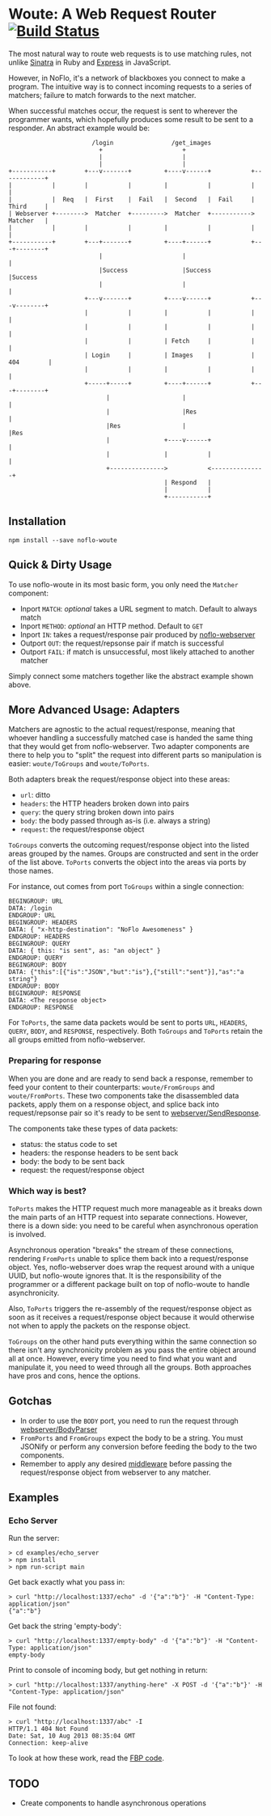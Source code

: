 # Woute: A Web Request Router [![Build Status](https://secure.travis-ci.org/kenhkan/noflo-woute.png?branch=master)](https://travis-ci.org/kenhkan/noflo-woute)

The most natural way to route web requests is to use matching rules, not
unlike [Sinatra](http://www.sinatrarb.com/) in Ruby and
[Express](http://expressjs.com/) in JavaScript.

However, in NoFlo, it's a network of blackboxes you connect to make a
program. The intuitive way is to connect incoming requests to a series
of matchers; failure to match forwards to the next matcher.

When successful matches occur, the request is sent to wherever the
programmer wants, which hopefully produces some result to be sent to a
responder. An abstract example would be:

    
                           /login                /get_images
                             +                      +
                             |                      |
                             |                      |
    +-----------+        +---v-------+         +----v------+           +------------+
    |           |        |           |         |           |           |            |
    |           |  Req   |  First    |  Fail   |  Second   |  Fail     |  Third     |
    | Webserver +-------->  Matcher  +--------->  Matcher  +----------->  Matcher   |
    |           |        |           |         |           |           |            |
    +-----------+        +---+-------+         +----+------+           +---+--------+
                             |                      |                      |
                             |Success               |Success               |Success
                             |                      |                      |
                         +---v-------+         +----v------+           +---v--------+
                         |           |         |           |           |            |
                         |           |         |           |           |            |
                         |           |         | Fetch     |           |            |
                         | Login     |         | Images    |           | 404        |
                         |           |         |           |           |            |
                         +-----+-----+         +----+------+           +---+--------+
                               |                    |                      |
                               |                    |Res                   |
                               |Res                 |                      |Res
                               |               +----v------+               |
                               |               |           |               |
                               +--------------->           <---------------+
                                               | Respond   |
                                               |           |
                                               +-----------+


## Installation

    npm install --save noflo-woute


## Quick & Dirty Usage

To use noflo-woute in its most basic form, you only need the `Matcher`
component:

* Inport `MATCH`: *optional* takes a URL segment to match. Default to
  always match
* Inport `METHOD`: *optional* an HTTP method. Default to `GET`
* Inport `IN`: takes a request/response pair produced by
  [noflo-webserver](https://github.com/noflo/noflo-webserver)
* Outport `OUT`: the request/repsonse pair if match is successful
* Outport `FAIL`: if match is unsuccessful, most likely attached to
  another matcher

Simply connect some matchers together like the abstract example shown
above.


## More Advanced Usage: Adapters

Matchers are agnostic to the actual request/response, meaning that
whoever handling a successfully matched case is handed the same thing
that they would get from noflo-webserver. Two adapter components are
there to help you to "split" the request into different parts so
manipulation is easier: `woute/ToGroups` and `woute/ToPorts`.

Both adapters break the request/response object into these areas:

* `url`: ditto
* `headers`: the HTTP headers broken down into pairs
* `query`: the query string broken down into pairs
* `body`: the body passed through as-is (i.e. always a string)
* `request`: the request/response object

`ToGroups` converts the outcoming request/response object into the
listed areas grouped by the names. Groups are constructed and sent in
the order of the list above. `ToPorts` converts the object into the
areas via ports by those names.

For instance, out comes from port `ToGroups` within a single connection:

    BEGINGROUP: URL
    DATA: /login
    ENDGROUP: URL
    BEGINGROUP: HEADERS
    DATA: { "x-http-destination": "NoFlo Awesomeness" }
    ENDGROUP: HEADERS
    BEGINGROUP: QUERY
    DATA: { this: "is sent", as: "an object" }
    ENDGROUP: QUERY
    BEGINGROUP: BODY
    DATA: {"this":[{"is":"JSON","but":"is"},{"still":"sent"}],"as":"a string"}
    ENDGROUP: BODY
    BEGINGROUP: RESPONSE
    DATA: <The response object>
    ENDGROUP: RESPONSE

For `ToPorts`, the same data packets would be sent to ports `URL`,
`HEADERS`, `QUERY`, `BODY`, and `RESPONSE`, respectively. Both
`ToGroups` and `ToPorts` retain the all groups emitted from
noflo-webserver.

### Preparing for response

When you are done and are ready to send back a response, remember to
feed your content to their counterparts: `woute/FromGroups` and
`woute/FromPorts`. These two components take the disassembled data
packets, apply them on a response object, and splice back into
request/repsonse pair so it's ready to be sent to
[webserver/SendResponse](https://github.com/noflo/noflo-webserver/blob/master/components/SendResponse.coffee).

The components take these types of data packets:

* status: the status code to set
* headers: the response headers to be sent back
* body: the body to be sent back
* request: the request/response object

### Which way is best?

`ToPorts` makes the HTTP request much more manageable as it breaks down
the main parts of an HTTP request into separate connections. However,
there is a down side: you need to be careful when asynchronous operation
is involved.

Asynchronous operation "breaks" the stream of these connections,
rendering `FromPorts` unable to splice them back into a request/response
object. Yes, noflo-webserver does wrap the request around with a unique
UUID, but noflo-woute ignores that. It is the responsibility of the
programmer or a different package built on top of noflo-woute to handle
asynchronicity.

Also, `ToPorts` triggers the re-assembly of the request/response object
as soon as it receives a request/response object because it would
otherwise not when to apply the packets on the response object.

`ToGroups` on the other hand puts everything within the same connection
so there isn't any synchronicity problem as you pass the entire object
around all at once. However, every time you need to find what you want
and manipulate it, you need to weed through all the groups. Both
approaches have pros and cons, hence the options.


## Gotchas

* In order to use the `BODY` port, you need to run the request through
  [webserver/BodyParser](https://github.com/noflo/noflo-webserver/blob/master/components/BodyParser.coffee)
* `FromPorts` and `FromGroups` expect the body to be a string. You must
  JSONify or perform any conversion before feeding the body to the two
  components.
* Remember to apply any desired
  [middleware](https://github.com/noflo/noflo-webserver/tree/master/components)
  before passing the request/response object from webserver to any
  matcher.


## Examples

### Echo Server

Run the server:

    > cd examples/echo_server
    > npm install
    > npm run-script main

Get back exactly what you pass in:

    > curl "http://localhost:1337/echo" -d '{"a":"b"}' -H "Content-Type: application/json"
    {"a":"b"}

Get back the string 'empty-body':

    > curl "http://localhost:1337/empty-body" -d '{"a":"b"}' -H "Content-Type: application/json"
    empty-body

Print to console of incoming body, but get nothing in return:

    > curl "http://localhost:1337/anything-here" -X POST -d '{"a":"b"}' -H "Content-Type: application/json"

File not found:

    > curl "http://localhost:1337/abc" -I
    HTTP/1.1 404 Not Found
    Date: Sat, 10 Aug 2013 08:35:04 GMT
    Connection: keep-alive

To look at how these work, read the [FBP code](https://github.com/kenhkan/noflo-woute/blob/master/examples/echo_server/graphs/main.fbp).


## TODO

* Create components to handle asynchronous operations
